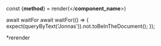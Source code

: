 const {**method**} = render(</**component_name**>)

await waitFor
await waitFor(() => {
expect(queryByText('Jonnas')).not.toBeInTheDocument();
});

\*rerender
